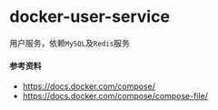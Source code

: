 # docker-user-service

用户服务，依赖`MySQL`及`Redis`服务

#### 参考资料
- https://docs.docker.com/compose/
- https://docs.docker.com/compose/compose-file/
